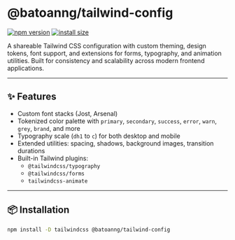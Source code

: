 # @batoanng/tailwind-config

[![npm version](https://img.shields.io/npm/v/@batoanng/tailwind-config)](https://www.npmjs.com/package/@batoanng/tailwind-config)
[![install size](https://packagephobia.com/badge?p=@batoanng/tailwind-config)](https://packagephobia.com/result?p=@batoanng/tailwind-config)

A shareable Tailwind CSS configuration with custom theming, design tokens, font support, and extensions for forms, typography, and animation utilities. Built for consistency and scalability across modern frontend applications.

---

## ✨ Features

- Custom font stacks (Jost, Arsenal)
- Tokenized color palette with `primary`, `secondary`, `success`, `error`, `warn`, `grey`, `brand`, and more
- Typography scale (`dh1` to `c`) for both desktop and mobile
- Extended utilities: spacing, shadows, background images, transition durations
- Built-in Tailwind plugins:
  - `@tailwindcss/typography`
  - `@tailwindcss/forms`
  - `tailwindcss-animate`

---

## 📦 Installation

```bash
npm install -D tailwindcss @batoanng/tailwind-config
